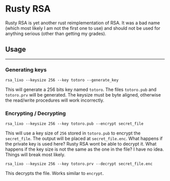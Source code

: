 # Rusty RSA
Rusty RSA is yet another rust reimplementation of RSA. It was a bad name (which most likely I am not the first one to use) and should not be used for anything serious (other than getting my grades).

## Usage
--------

### Generating keys

```
rsa_lixo --keysize 256 --key totoro --generate_key
```

This will generate a 256 bits key named `totoro`. The files `totoro.pub` and `totoro.prv` will be generated. The keysize must be byte aligned, otherwise the read/write procedures will work incorrectly.

### Encrypting / Decrypting

```
rsa_lixo --keysize 256 --key totoro.pub --encrypt secret_file
```

This will use a key size of `256` stored in `totoro.pub` to encrypt the `secret_file`. The output will be placed at `secret_file.enc`. What happens if the private key is used here? Rusty RSA wont be able to decrypt it.
What happens if the key size is not the same as the one in the file? I have no idea. Things will break most likely.

```
rsa_lixo --keysize 256 --key totoro.prv --decrypt secret_file.enc
```

This decrypts the file. Works similar to `encrypt`.
